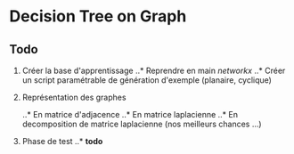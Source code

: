 # Decision Tree on Graph

## Todo

1. Créer la base d'apprentissage
	..* Reprendre en main _networkx_
	..* Créer un script paramétrable de génération d'exemple (planaire, cyclique)

2. Représentation des graphes

	..* En matrice d'adjacence
	..* En matrice laplacienne
	..* En decomposition de matrice laplacienne (nos meilleurs chances ...)

3. Phase de test
	..* __todo__

